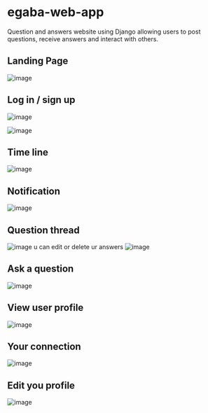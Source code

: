 # egaba-web-app
Question and answers website using Django allowing users to post questions, receive answers and interact with others.

## Landing Page
![image](https://github.com/Ahmed-Zakaria96/egaba-web-app/assets/61620007/56ef56f3-decf-4b7f-aed9-7732df958dbf)

## Log in / sign up
![image](https://github.com/Ahmed-Zakaria96/egaba-web-app/assets/61620007/f7b8c3e7-a57a-463b-b8c1-a44484d8dda1)

![image](https://github.com/Ahmed-Zakaria96/egaba-web-app/assets/61620007/de953559-d937-437e-b52f-c930f6ec02a1)


## Time line
![image](https://github.com/Ahmed-Zakaria96/egaba-web-app/assets/61620007/d33a997b-77e0-4fde-ba0e-c738630dd480)

## Notification
![image](https://github.com/Ahmed-Zakaria96/egaba-web-app/assets/61620007/18a38575-8606-4631-b9ae-407f1495df56)

## Question thread
![image](https://github.com/Ahmed-Zakaria96/egaba-web-app/assets/61620007/8ea370e2-edfa-475e-96e8-ee7c0c72ac70)
u can edit or delete ur answers
![image](https://github.com/Ahmed-Zakaria96/egaba-web-app/assets/61620007/b14e8098-d576-4438-a8f9-2046920053c9)

## Ask a question
![image](https://github.com/Ahmed-Zakaria96/egaba-web-app/assets/61620007/208cbcda-9da8-4a19-b363-b96eac32568e)

## View user profile
![image](https://github.com/Ahmed-Zakaria96/egaba-web-app/assets/61620007/29cd80d9-59ea-49bb-b803-4d0153d9918b)

## Your connection
![image](https://github.com/Ahmed-Zakaria96/egaba-web-app/assets/61620007/351be7a4-685c-4dc2-a33a-dc703ba2a48b)

## Edit you profile
![image](https://github.com/Ahmed-Zakaria96/egaba-web-app/assets/61620007/26a39dc4-f37c-46a1-89bb-64bbd6f43a74)
